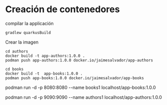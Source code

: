 # Creación de contenedores

compilar la applicación

```
gradlew quarkusBuild
```

Crear la imagen

```
cd authors
docker build -t app-authors:1.0.0 .
podman push app-authors:1.0.0 docker.io/jaimesalvador/app-authors
```

```
cd books
docker build -t  app-books:1.0.0 .
podman push app-books:1.0.0 docker.io/jaimesalvador/app-books
```

podman run -d -p 8080:8080 --name books1 
localhost/app-books:1.0.0

podman run -d -p 9090:9090 --name authors1 localhost/app-authors:1.0.0

